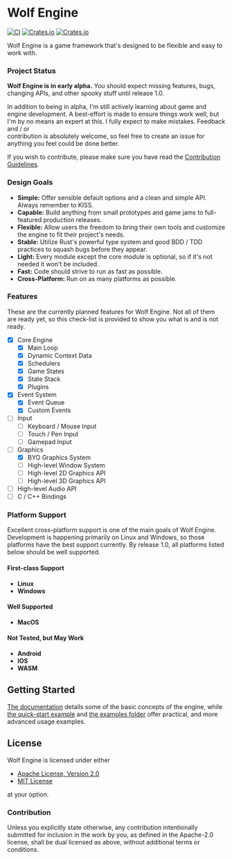 # Wolf Engine
[![CI](https://github.com/AlexiWolf/wolf_engine/actions/workflows/ci.yml/badge.svg)](https://github.com/AlexiWolf/wolf_engine/actions/workflows/ci.yml)
[![Crates.io](https://img.shields.io/crates/l/wolf_engine)](https://github.com/AlexiWolf/wolf_engine#license)
[![Crates.io](https://img.shields.io/crates/v/wolf_engine)](https://crates.io/crates/wolf_engine)

Wolf Engine is a game framework that's designed to be flexible and easy to work with.

### Project Status

**Wolf Engine is in early alpha.** You should expect missing features, bugs, changing APIs, and other spooky stuff 
until release 1.0.

In addition to being in alpha, I'm still actively learning about game and engine development.  A best-effort is made to 
ensure things work well, but I'm by no means an expert at this. I fully expect to make mistakes.  Feedback and / or  
contribution is absolutely welcome, so feel free to create an issue for anything you feel could be done better.

If you wish to contribute, please make sure you have read the [Contribution Guidelines](#Contribution).

### Design Goals

- **Simple:** Offer sensible default options and a clean and simple API.  Always remember to KISS.
- **Capable:** Build anything from small prototypes and game jams to full-featured production releases.
- **Flexible:** Allow users the freedom to bring their own tools and customize the engine to fit their project's needs.
- **Stable:** Utilize Rust's powerful type system and good BDD / TDD practices to squash bugs before they appear.
- **Light:** Every module except the core module is optional, so if it's not needed it won't be included.
- **Fast:** Code should strive to run as fast as possible.
- **Cross-Platform:** Run on as many platforms as possible.

### Features

These are the currently planned features for Wolf Engine.  Not all of them are ready yet, so this check-list is 
provided to show you what is and is not ready.  

- [x] Core Engine 
  - [x] Main Loop 
  - [x] Dynamic Context Data
  - [x] Schedulers
  - [x] Game States
  - [x] State Stack
  - [x] Plugins
- [x] Event System 
  - [x] Event Queue
  - [x] Custom Events
- [ ] Input 
  - [ ] Keyboard / Mouse Input
  - [ ] Touch / Pen Input
  - [ ] Gamepad Input
- [ ] Graphics
  - [x] BYO Graphics System
  - [ ] High-level Window System 
  - [ ] High-level 2D Graphics API
  - [ ] High-level 3D Graphics API
- [ ] High-level Audio API
- [ ] C / C++ Bindings

### Platform Support 

Excellent cross-platform support is one of the main goals of Wolf Engine.  Development is happening primarily on Linux
and Windows, so those platforms have the best support currently.  By release 1.0, all platforms listed below should be 
well supported.

#### First-class Support

- **Linux**
- **Windows**

#### Well Supported 

- **MacOS**

#### Not Tested, but May Work 

- **Android**
- **IOS**
- **WASM**

## Getting Started

[The documentation](https://docs.rs/wolf_engine/latest/wolf_engine/) details some of the basic concepts of the engine,
while [the quick-start example](https://github.com/AlexiWolf/wolf_engine/blob/main/examples/quickstart.rs) and 
[the examples folder](https://github.com/AlexiWolf/wolf_engine/tree/main/examples) offer practical, and more advanced 
usage examples.

## License

Wolf Engine is licensed under either

- [Apache License, Version 2.0](LICENSE-APACHE)
- [MIT License](LICENSE-MIT)

at your option.

### Contribution

Unless you explicitly state otherwise, any contribution intentionally submitted for inclusion in the work by you, as 
defined in the Apache-2.0 license, shall be dual licensed as above, without additional terms or conditions.

